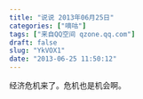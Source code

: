 ```yaml
---
title: "说说 2013年06月25日"
categories: ["嘀咕"]
tags: ["来自QQ空间 qzone.qq.com"]
draft: false
slug: "YkVOX1"
date: "2013-06-25 11:50:12"
---
```


经济危机来了。危机也是机会啊。
